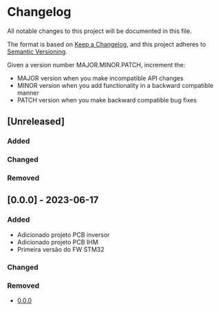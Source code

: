 # Changelog

All notable changes to this project will be documented in this file.

The format is based on [Keep a Changelog](https://keepachangelog.com/en/1.0.0/),
and this project adheres to [Semantic Versioning](https://semver.org/spec/v2.0.0.html).

Given a version number MAJOR.MINOR.PATCH, increment the:

 - MAJOR version when you make incompatible API changes
 - MINOR version when you add functionality in a backward compatible manner
 - PATCH version when you make backward compatible bug fixes

## [Unreleased]

### Added

### Changed

### Removed

## [0.0.0] - 2023-06-17

### Added

- Adicionado projeto PCB inversor 
- Adicionado projeto PCB IHM
- Primeira versão do FW STM32

### Changed

### Removed

- [0.0.0](https://github.com/Jarbugeri/Converter-AC-AC/tree/main)








